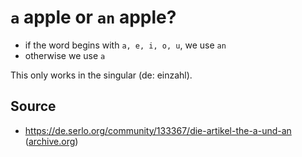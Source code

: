 # `a` apple or `an` apple?

- if the word begins with `a, e, i, o, u`, we use `an`
- otherwise we use `a`

This only works in the singular (de: einzahl).

## Source

- https://de.serlo.org/community/133367/die-artikel-the-a-und-an ([archive.org](https://web.archive.org/web/20210220153337/https://de.serlo.org/community/133367/die-artikel-the-a-und-an))
